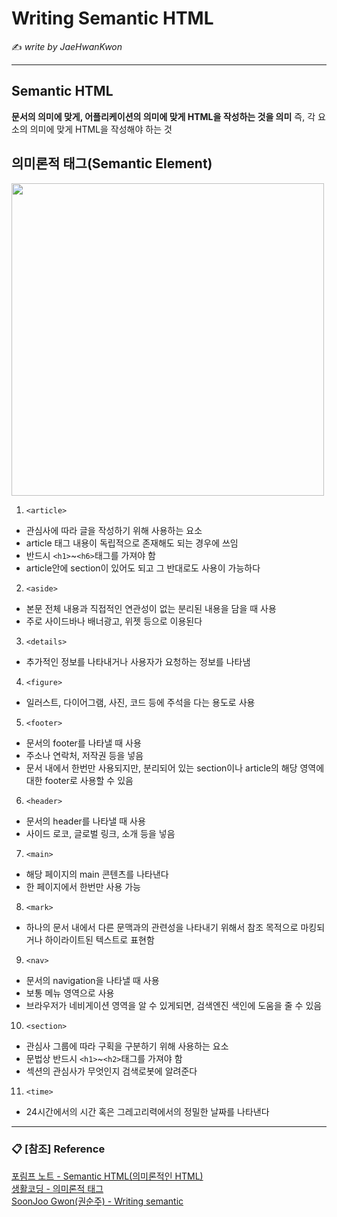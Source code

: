 # Writing Semantic HTML

:writing_hand: *write by JaeHwanKwon*

---------
## Semantic HTML
**문서의 의미에 맞게, 어플리케이션의 의미에 맞게 HTML을 작성하는 것을 의미**
즉, 각 요소의 의미에 맞게 HTML을 작성해야 하는 것

## 의미론적 태그(Semantic Element)

<img src="https://media.vlpt.us/images/ssoon_d/post/e15dbb49-af86-4be4-a16c-ba0ea8ba01ea/image.png" width=500>

1. ```<article>```
- 관심사에 따라 글을 작성하기 위해 사용하는 요소
- article 태그 내용이 독립적으로 존재해도 되는 경우에 쓰임
- 반드시 ```<h1>```~```<h6>```태그를 가져야 함
- article안에 section이 있어도 되고 그 반대로도 사용이 가능하다

2. ```<aside>```
- 본문 전체 내용과 직접적인 연관성이 없는 분리된 내용을 담을 때 사용
- 주로 사이드바나 배너광고, 위젯 등으로 이용된다

3. ```<details>```
- 추가적인 정보를 나타내거나 사용자가 요청하는 정보를 나타냄

4. ```<figure>```
- 일러스트, 다이어그램, 사진, 코드 등에 주석을 다는 용도로 사용

5. ```<footer>```
- 문서의 footer를 나타낼 때 사용
- 주소나 연락처, 저작권 등을 넣음
- 문서 내에서 한번만 사용되지만, 분리되어 있는 section이나 article의 해당 영역에 대한 footer로 사용할 수 있음

6. ```<header>```
- 문서의 header를 나타낼 때 사용
- 사이드 로코, 글로벌 링크, 소개 등을 넣음

7. ```<main>```
- 해당 페이지의 main 콘텐츠를 나타낸다
- 한 페이지에서 한번만 사용 가능

8. ```<mark>```
- 하나의 문서 내에서 다른 문맥과의 관련성을 나타내기 위해서 참조 목적으로 마킹되거나 하이라이트된 텍스트로 표현함

9. ```<nav>```
- 문서의 navigation을 나타낼 때 사용
- 보통 메뉴 영역으로 사용
- 브라우저가 네비게이션 영역을 알 수 있게되면, 검색엔진 색인에 도움을 줄 수 있음

10. ```<section>```
- 관심사 그룹에 따라 구획을 구분하기 위해 사용하는 요소
- 문법상 반드시 ```<h1>```~```<h2>```태그를 가져야 함
- 섹션의 관심사가 무엇인지 검색로봇에 알려준다

11. ```<time>```
- 24시간에서의 시간 혹은 그레고리력에서의 정밀한 날짜를 나타낸다


-----------

### :clipboard: [참조] Reference

[포림프 노트 - Semantic HTML(의미론적인 HTML)](https://porimp.tistory.com/entry/Semantic-HTML%EC%9D%98%EB%AF%B8%EB%A1%A0%EC%A0%81%EC%9D%B8-HTML) <br>
[생활코딩 - 의미론적 태그](https://opentutorials.org/module/1892/10954) <br>
[SoonJoo Gwon(권순주) - Writing semantic](https://velog.io/@ssoon_d/4.-Writing-Semantic-HTML)
